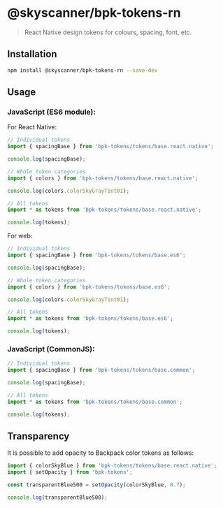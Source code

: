 # @skyscanner/bpk-tokens-rn

> React Native design tokens for colours, spacing, font, etc.

## Installation

```sh
npm install @skyscanner/bpk-tokens-rn --save-dev
```

## Usage

### JavaScript (ES6 module):

For React Native:

```js
// Individual tokens
import { spacingBase } from 'bpk-tokens/tokens/base.react.native';

console.log(spacingBase);

// Whole token categories
import { colors } from 'bpk-tokens/tokens/base.react.native';

console.log(colors.colorSkyGrayTint01);

// All tokens
import * as tokens from 'bpk-tokens/tokens/base.react.native';

console.log(tokens);
```

For web:

```js
// Individual tokens
import { spacingBase } from 'bpk-tokens/tokens/base.es6';

console.log(spacingBase);

// Whole token categories
import { colors } from 'bpk-tokens/tokens/base.es6';

console.log(colors.colorSkyGrayTint01);

// All tokens
import * as tokens from 'bpk-tokens/tokens/base.es6';

console.log(tokens);
```

### JavaScript (CommonJS):

```js
// Individual tokens
import { spacingBase } from 'bpk-tokens/tokens/base.common';

console.log(spacingBase);

// All tokens
import * as tokens from 'bpk-tokens/tokens/base.common';

console.log(tokens);
```

## Transparency

It is possible to add opacity to Backpack color tokens as follows:

```js
import { colorSkyBlue } from 'bpk-tokens/tokens/base.react.native';
import { setOpacity } from 'bpk-tokens';

const transparentBlue500 = setOpacity(colorSkyBlue, 0.7);

console.log(transparentBlue500);
```
